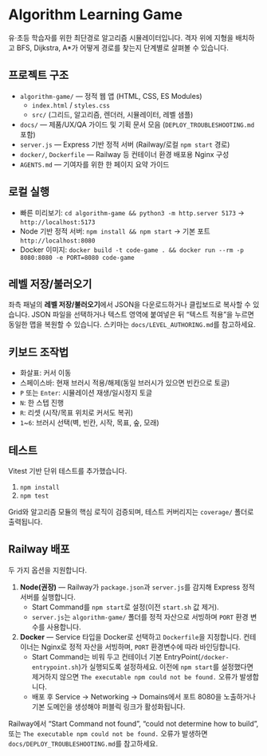 # Algorithm Learning Game

유·초등 학습자를 위한 최단경로 알고리즘 시뮬레이터입니다. 격자 위에 지형을 배치하고 BFS, Dijkstra, A*가 어떻게 경로를 찾는지 단계별로 살펴볼 수 있습니다.

## 프로젝트 구조
- `algorithm-game/` — 정적 웹 앱 (HTML, CSS, ES Modules)
  - `index.html` / `styles.css`
  - `src/` (그리드, 알고리즘, 렌더러, 시뮬레이터, 레벨 샘플)
- `docs/` — 제품/UX/QA 가이드 및 기획 문서 모음 (`DEPLOY_TROUBLESHOOTING.md` 포함)
- `server.js` — Express 기반 정적 서버 (Railway/로컬 `npm start` 경로)
- `docker/`, `Dockerfile` — Railway 등 컨테이너 환경 배포용 Nginx 구성
- `AGENTS.md` — 기여자를 위한 한 페이지 요약 가이드

## 로컬 실행
- 빠른 미리보기: `cd algorithm-game && python3 -m http.server 5173` → `http://localhost:5173`
- Node 기반 정적 서버: `npm install && npm start` → 기본 포트 `http://localhost:8080`
- Docker 이미지: `docker build -t code-game . && docker run --rm -p 8080:8080 -e PORT=8080 code-game`

## 레벨 저장/불러오기
좌측 패널의 **레벨 저장/불러오기**에서 JSON을 다운로드하거나 클립보드로 복사할 수 있습니다. JSON 파일을 선택하거나 텍스트 영역에 붙여넣은 뒤 “텍스트 적용”을 누르면 동일한 맵을 복원할 수 있습니다. 스키마는 `docs/LEVEL_AUTHORING.md`를 참고하세요.

## 키보드 조작법
- 화살표: 커서 이동
- 스페이스바: 현재 브러시 적용/해제(동일 브러시가 있으면 빈칸으로 토글)
- `P` 또는 `Enter`: 시뮬레이션 재생/일시정지 토글
- `N`: 한 스텝 진행
- `R`: 리셋 (시작/목표 위치로 커서도 복귀)
- `1`~`6`: 브러시 선택(벽, 빈칸, 시작, 목표, 숲, 모래)

## 테스트
Vitest 기반 단위 테스트를 추가했습니다.
1. `npm install`
2. `npm test`

Grid와 알고리즘 모듈의 핵심 로직이 검증되며, 테스트 커버리지는 `coverage/` 폴더로 출력됩니다.

## Railway 배포
두 가지 옵션을 지원합니다.

1. **Node(권장)** — Railway가 `package.json`과 `server.js`를 감지해 Express 정적 서버를 실행합니다.
   - Start Command를 `npm start`로 설정(이전 `start.sh` 값 제거).
   - `server.js`는 `algorithm-game/` 폴더를 정적 자산으로 서빙하며 `PORT` 환경 변수를 사용합니다.
2. **Docker** — Service 타입을 Docker로 선택하고 `Dockerfile`을 지정합니다. 컨테이너는 Nginx로 정적 자산을 서빙하며, `PORT` 환경변수에 따라 바인딩합니다.
   - Start Command는 비워 두고 컨테이너 기본 EntryPoint(`/docker-entrypoint.sh`)가 실행되도록 설정하세요. 이전에 `npm start`를 설정했다면 제거하지 않으면 `The executable npm could not be found.` 오류가 발생합니다.
   - 배포 후 Service → Networking → Domains에서 포트 8080을 노출하거나 기본 도메인을 생성해야 퍼블릭 링크가 활성화됩니다.

Railway에서 “Start Command not found”, “could not determine how to build”, 또는 `The executable npm could not be found.` 오류가 발생하면 `docs/DEPLOY_TROUBLESHOOTING.md`를 참고하세요.
